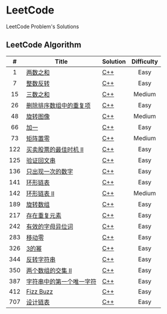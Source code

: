 # LeetCode

LeetCode Problem's Solutions

## LeetCode Algorithm

| # | Title | Solution | Difficulty |
| :---: | ----- | -------- | :----------: |
|1|[两数之和](https://leetcode-cn.com/problems/two-sum/)|[C++](./algorithms/cpp/1.两数之和.cpp)|Easy|
|7|[整数反转](https://leetcode-cn.com/problems/reverse-integer/)|[C++](./algorithms/cpp/7.整数反转.cpp)|Easy|
|15|[三数之和](https://leetcode-cn.com/problems/3sum/)|[C++](./algorithms/cpp/15.三数之和.cpp)|Medium|
|26|[删除排序数组中的重复项](https://leetcode-cn.com/problems/remove-duplicates-from-sorted-array/)|[C++](./algorithms/cpp/26.删除排序数组中的重复项.cpp)|Easy|
|48|[旋转图像](https://leetcode-cn.com/problems/rotate-image/)|[C++](./algorithms/cpp/48.旋转图像.cpp)|Medium|
|66|[加一](https://leetcode-cn.com/problems/plus-one/)|[C++](./algorithms/cpp/66.加一.cpp)|Easy|
|73|[ 矩阵置零](https://leetcode-cn.com/problems/set-matrix-zeroes/)|[C++](./algorithms/cpp/73.矩阵置零.cpp)|Medium|
|122|[买卖股票的最佳时机 II](https://leetcode-cn.com/problems/best-time-to-buy-and-sell-stock-ii/)|[C++](./algorithms/cpp/122.买卖股票的最佳时机-ii.cpp)|Easy|
|125|[验证回文串](https://leetcode-cn.com/problems/valid-palindrome/)|[C++](./algorithms/cpp/125.验证回文串.cpp)|Easy|
|136|[只出现一次的数字](https://leetcode-cn.com/problems/single-number/)|[C++](./algorithms/cpp/136.只出现一次的数字.cpp)|Easy|
|141|[环形链表](https://leetcode-cn.com/problems/linked-list-cycle/)|[C++](./algorithms/cpp/141.环形链表.cpp)|Easy|
|142|[环形链表 II](https://leetcode-cn.com/problems/linked-list-cycle-ii/)|[C++](./algorithms/cpp/142.环形链表-ii.cpp)|Medium|
|189|[旋转数组](https://leetcode-cn.com/problems/rotate-array/)|[C++](./algorithms/cpp/189.旋转数组.cpp)|Easy|
|217|[存在重复元素](https://leetcode-cn.com/problems/contains-duplicate/)|[C++](./algorithms/cpp/217.存在重复元素.cpp)|Easy|
|242|[有效的字母异位词](https://leetcode-cn.com/problems/valid-anagram/)|[C++](./algorithms/cpp/242.有效的字母异位词.cpp)|Easy|
|283|[移动零](https://leetcode-cn.com/problems/move-zeroes/)|[C++](./algorithms/cpp/283.移动零.cpp)|Easy|
|326|[3的幂](https://leetcode-cn.com/problems/power-of-three/)|[C++](./algorithms/cpp/326.3-的幂.cpp)|Easy|
|344|[反转字符串](https://leetcode-cn.com/problems/reverse-string/)|[C++](./algorithms/cpp/344.反转字符串.cpp)|Easy|
|350|[两个数组的交集 II](https://leetcode-cn.com/problems/intersection-of-two-arrays-ii/)|[C++](./algorithms/cpp/350.两个数组的交集-ii.cpp)|Easy|
|387|[字符串中的第一个唯一字符](https://leetcode-cn.com/problems/first-unique-character-in-a-string/)|[C++](./algorithms/cpp/387.字符串中的第一个唯一字符.cpp)|Easy|
|412|[Fizz Buzz](https://leetcode-cn.com/problems/fizz-buzz/)|[C++](./algorithms/cpp/412.Fizz-Buzz.cpp)|Easy|
|707|[设计链表](https://leetcode-cn.com/problems/design-linked-list/)|[C++](./algorithms/cpp/707.设计链表.cpp)|Easy|

